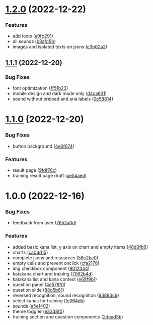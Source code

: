 # [1.2.0](https://github.com/dastasoft/kana-trainer/compare/v1.1.1...v1.2.0) (2022-12-22)


### Features

* add texts ([a9fb291](https://github.com/dastasoft/kana-trainer/commit/a9fb291e69c22aa3c568b0096c9e108bfe61051c))
* all sounds ([b8afd6b](https://github.com/dastasoft/kana-trainer/commit/b8afd6be745d8f91cae099979f1f9570517d06aa))
* images and isolated texts on jsons ([c3b02a2](https://github.com/dastasoft/kana-trainer/commit/c3b02a288d24d017055adaf3ff2c9aa177308677))

## [1.1.1](https://github.com/dastasoft/kana-trainer/compare/v1.1.0...v1.1.1) (2022-12-20)


### Bug Fixes

* font optimization ([1f51b23](https://github.com/dastasoft/kana-trainer/commit/1f51b233ef5076be523e0f5a6d87dc8b01d94fa1))
* mobile design and dark mode only ([d4ca631](https://github.com/dastasoft/kana-trainer/commit/d4ca63168425c40529820caef29e821d5267a963))
* sound without preload and aria labels ([0e58814](https://github.com/dastasoft/kana-trainer/commit/0e58814206fcfc027e685552c61f8c4678e87558))

# [1.1.0](https://github.com/dastasoft/kana-trainer/compare/v1.0.0...v1.1.0) (2022-12-20)


### Bug Fixes

* button background ([4e6f674](https://github.com/dastasoft/kana-trainer/commit/4e6f67498c35bc1aff17af3c41bfdab5479ea913))


### Features

* result page ([9fdf76c](https://github.com/dastasoft/kana-trainer/commit/9fdf76c0095b7eb15626acd426c30249091ffa50))
* training result page draft ([ae54aed](https://github.com/dastasoft/kana-trainer/commit/ae54aedd8b2b27e6717430c03d42ce7ed5007ce5))

# 1.0.0 (2022-12-16)


### Bug Fixes

* feedback from user ([7652a0d](https://github.com/dastasoft/kana-trainer/commit/7652a0d00e4e930d332e63a2ea2edda3b0acce8c))


### Features

* added basic kana list, y axis on chart and empty items ([48d0fb6](https://github.com/dastasoft/kana-trainer/commit/48d0fb60c87c21eded99529e296bc9fc51cd336f))
* charts ([ca04d15](https://github.com/dastasoft/kana-trainer/commit/ca04d1508f3ee58272fea87cfb3e942809d9a0ea))
* complete jsons and resources ([58c2bc0](https://github.com/dastasoft/kana-trainer/commit/58c2bc003c7f1dddddfbfece81311f723bd5f8fe))
* empty cells and prevent onclick ([cfa2178](https://github.com/dastasoft/kana-trainer/commit/cfa21784d1d68634a13f923b65c033fc72971700))
* img checkbox component ([9012344](https://github.com/dastasoft/kana-trainer/commit/90123441c8b349923787e6ae78a03dfef52ef170))
* katakana chart and training ([7062b4d](https://github.com/dastasoft/kana-trainer/commit/7062b4df270b3d17dfab3e960872c826fd7fb826))
* katakana list and kana context ([e69f9b1](https://github.com/dastasoft/kana-trainer/commit/e69f9b168ee28fa617cf4562385f327af1944af9))
* question panel ([4e578f0](https://github.com/dastasoft/kana-trainer/commit/4e578f08774b586d4eca57feb8870c55e6f18712))
* question slide ([88d5b61](https://github.com/dastasoft/kana-trainer/commit/88d5b617f74dd5896df6483524b8d910c9263379))
* reversed recognition, sound recognition ([93883c9](https://github.com/dastasoft/kana-trainer/commit/93883c9831851dd6bc4d4f8e64f418108d236f16))
* select kanas for training ([fc064db](https://github.com/dastasoft/kana-trainer/commit/fc064dbeff049e55687ebb41cee8e97df39e34bf))
* sounds ([a5e1402](https://github.com/dastasoft/kana-trainer/commit/a5e14023b212b304f947028010b283c5be5418aa))
* theme toggler ([e3338f0](https://github.com/dastasoft/kana-trainer/commit/e3338f00b95ae2e362c3b74287913b83b674fede))
* training section and question components ([2dead3b](https://github.com/dastasoft/kana-trainer/commit/2dead3b75031c416cc7e77f34a6468f31a856844))
